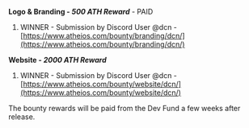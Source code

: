 **Logo & Branding - _500 ATH Reward_** - PAID
1. WINNER - Submission by Discord User @dcn - [https://www.atheios.com/bounty/branding/dcn/](https://www.atheios.com/bounty/branding/dcn/)

**Website - _2000 ATH Reward_**
1. WINNER - Submission by Discord User @dcn - [https://www.atheios.com/bounty/website/dcn/](https://www.atheios.com/bounty/website/dcn/)


The bounty rewards will be paid from the Dev Fund a few weeks after release. 
